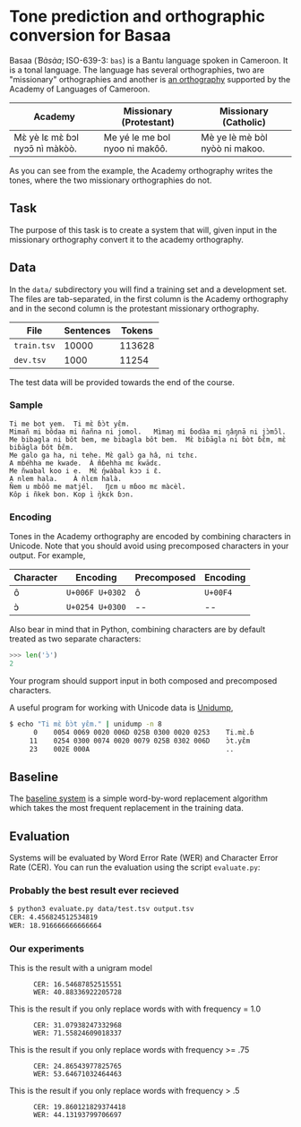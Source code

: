 
# Tone prediction and orthographic conversion for Basaa

Basaa (*Ɓàsàa*; ISO-639-3: `bas`) is a Bantu language spoken in Cameroon. It is a tonal language. The language has several orthographies, two are "missionary" orthographies and another is [an orthography](https://en.wikipedia.org/wiki/General_Alphabet_of_Cameroon_Languages) supported by the Academy of Languages of Cameroon.

| Academy | Missionary (Protestant) | Missionary (Catholic) |
|---------|-------------------------|-----------------------|
| Mɛ̀ yè lɛ mɛ̀ ɓɔl nyɔɔ̄ nı̀ màkòò. | Me yé le me bol nyoo ni makôô. | Mè ye lè mè bòl nyòò ni makoo. |

As you can see from the example, the Academy orthography writes the tones, where the two missionary orthographies do not. 

## Task

The purpose of this task is to create a system that will, given input in the missionary orthography convert it to the academy orthography. 

## Data

In the `data/` subdirectory you will find a training set and a development set. The files are tab-separated, in the first column is the Academy orthography and in the second column is the protestant missionary orthography.

| File | Sentences | Tokens |
|------|-----------|--------|
| `train.tsv` | 10000 | 113628 |
| `dev.tsv`   | 1000 |11254 |

The test data will be provided towards the end of the course.

### Sample

```
Ti me bot yem.	Ti mɛ̀ ɓɔ̀t yɛ̂m.
Mimañ mi bôdaa mi ñañna ni jomol.	Mı̀maŋ mi ɓodàa mi ŋâŋnā ni jɔ̀mɔ̂l.
Me bibagla ni bôt bem, me bibagla bôt bem.	Mɛ̀ biɓāgla ni ɓòt ɓɛ̂m, mɛ̀ biɓāgla ɓôt ɓɛ̂m.
Me galo ga ha, ni tehe.	Mɛ̀ galɔ̀ ga hâ, ni tɛhɛ.
A mbéhha me kwade.	À m̂ɓehha mɛ kwādɛ.
Me ñwabal koo i e.	Mɛ̀ ŋ́wàbal kɔɔ i ɛ̄.
A nlem hala.	À ǹlɛm halà.
Ñem u mbôô me matjél.	Ŋɛm u mɓoo mɛ màcèl.
Kôp i ñkek bon.	Kop ı̀ ŋ̀kɛk ɓɔn.
```

### Encoding

Tones in the Academy orthography are encoded by combining characters in Unicode. Note that 
you should avoid using precomposed characters in your output. For example,

| Character | Encoding | Precomposed | Encoding |
|-----------|----------|-------------|----------|
| ô         | `U+006F U+0302` | ô    | `U+00F4` |
| ɔ̀         | `U+0254 U+0300` | -- | -- | 

Also bear in mind that in Python, combining characters are by default treated as two separate 
characters:

```python
>>> len('ɔ̀')
2
```

Your program should support input in both composed and precomposed characters. 

A useful program for working with Unicode data is [Unidump](https://github.com/Codepoints/unidump),

```bash
$ echo "Ti mɛ̀ ɓɔ̀t yɛ̂m." | unidump -n 8
      0    0054 0069 0020 006D 025B 0300 0020 0253    Ti.mɛ̀.ɓ
     11    0254 0300 0074 0020 0079 025B 0302 006D    ɔ̀t.yɛ̂m
     23    002E 000A                                  ..
```

## Baseline

The [baseline system](baseline/) is a simple word-by-word replacement algorithm which takes the most frequent replacement
in the training data.

## Evaluation

Systems will be evaluated by Word Error Rate (WER) and Character Error Rate (CER). You can run the evaluation
using the script `evaluate.py`:

### Probably the best result ever recieved

```bash
$ python3 evaluate.py data/test.tsv output.tsv 
CER: 4.456824512534819
WER: 18.916666666666664
```

### Our experiments

This is the result with a unigram model

```
      CER: 16.54687852515551
      WER: 40.88336922205728
```

This is the result if you only replace words with with frequency = 1.0

```
      CER: 31.07938247332968
      WER: 71.55824609018337
```

This is the result if you only replace words with frequency >= .75

```
      CER: 24.86543977825765
      WER: 53.64671032464463
```

This is the result if you only replace words with frequency > .5

```
      CER: 19.860121829374418
      WER: 44.13193799706697
```